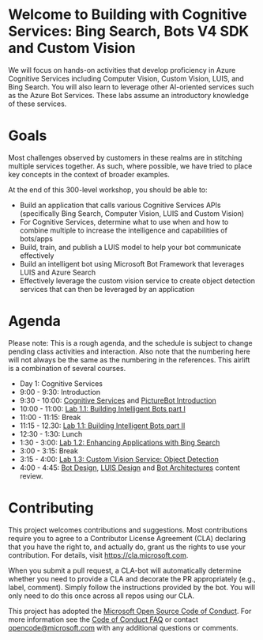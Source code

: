 # Welcome to Building with Cognitive Services: Bing Search, Bots V4 SDK and Custom Vision

We will focus on hands-on activities that develop proficiency in Azure Cognitive Services including Computer Vision, Custom Vision, LUIS, and Bing Search. You will also learn to leverage other AI-oriented services such as the Azure Bot Services. These labs assume an introductory knowledge of these services. 
 

# Goals

Most challenges observed by customers in these realms are in stitching multiple services together. As such, where possible, we have tried to place key concepts in the context of broader examples. 

At the end of this 300-level workshop, you should be able to:

- Build an application that calls various Cognitive Services APIs (specifically Bing Search, Computer Vision, LUIS and Custom Vision)
- For Cognitive Services, determine what to use when and how to combine multiple to increase the intelligence and capabilities of bots/apps 
- Build, train, and publish a LUIS model to help your bot communicate effectively
- Build an intelligent bot using Microsoft Bot Framework that leverages LUIS and Azure Search
- Effectively leverage the custom vision service to create object detection services that can then be leveraged by an application

# Agenda

Please note: This is a rough agenda, and the schedule is subject to change pending class activities and interaction. Also note that the numbering here will not always be the same as the numbering in the references. This airlift is a combination of several courses.

- Day 1: Cognitive Services
- 9:00 - 9:30: Introduction
- 9:30 - 10:00: [Cognitive Services](https://github.com/Azure/LearnAI-DesigningandArchitectingIntelligentAgents/blob/master/05-cognitive_services/1_session.ipynb) and [PictureBot Introduction](https://github.com/Azure/LearnAI-Bootcamp/blob/master/lab01.1-computer_vision/0_README.md)
- 10:00 - 11:00: [Lab 1.1: Building Intelligent Bots part I](https://github.com/Azure/LearnAI-Bootcamp/blob/master/lab02.2-building_bots/0_README.md)
- 11:00 - 11:15: Break
- 11:15 - 12.30: [Lab 1.1: Building Intelligent Bots part II](https://github.com/Azure/LearnAI-Bootcamp/blob/master/lab02.2-building_bots/0_README.md)
- 12:30 - 1:30: Lunch
- 1:30 - 3:00: [Lab 1.2: Enhancing Applications with Bing Search](./lab02.3-bing_search/0_README.md)
- 3:00 - 3:15: Break
- 3:15 - 4:00: [Lab 1.3: Custom Vision Service: Object Detection](https://github.com/Azure/LearnAI-Bootcamp/blob/master/lab01.3_customvision02/0_README.md)
- 4:00 - 4:45: [Bot Design](https://github.com/Azure/LearnAI-DesigningandArchitectingIntelligentAgents/blob/master/02-bot_design/1_session.ipynb), [LUIS Design](https://github.com/Azure/LearnAI-DesigningandArchitectingIntelligentAgents/blob/master/03-luis/1_session.ipynb) and [Bot Architectures](https://github.com/Azure/LearnAI-DesigningandArchitectingIntelligentAgents/blob/master/04-architectures/1_session.ipynb) content review.

# Contributing

This project welcomes contributions and suggestions.  Most contributions require you to agree to a
Contributor License Agreement (CLA) declaring that you have the right to, and actually do, grant us
the rights to use your contribution. For details, visit https://cla.microsoft.com.

When you submit a pull request, a CLA-bot will automatically determine whether you need to provide
a CLA and decorate the PR appropriately (e.g., label, comment). Simply follow the instructions
provided by the bot. You will only need to do this once across all repos using our CLA.

This project has adopted the [Microsoft Open Source Code of Conduct](https://opensource.microsoft.com/codeofconduct/).
For more information see the [Code of Conduct FAQ](https://opensource.microsoft.com/codeofconduct/faq/) or
contact [opencode@microsoft.com](mailto:opencode@microsoft.com) with any additional questions or comments.
